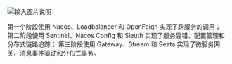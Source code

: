 ![输入图片说明](https://foruda.gitee.com/images/1663006749965065038/fca433db_7960656.png "屏幕截图")

第一个阶段使用 Nacos、Loadbalancer 和 OpenFeign 实现了跨服务的调用；
第二阶段使用 Sentinel、Nacos Config 和 Sleuth 实现了服务容错、配置管理和分布式链路追踪；
第三阶段使用 Gateway、Stream 和 Seata 实现了微服务网关、消息事件驱动和分布式事务。